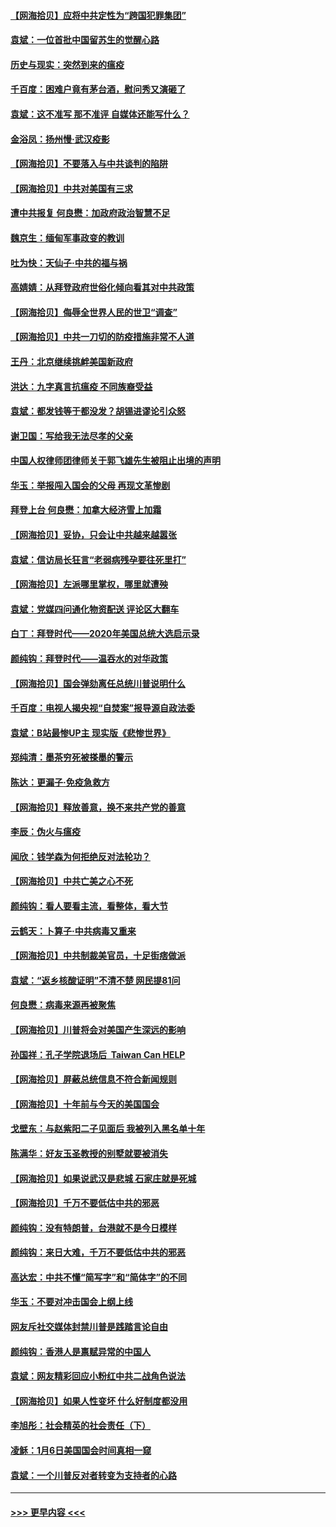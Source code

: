 #### [【网海拾贝】应将中共定性为“跨国犯罪集团”](../pages/nsc993/n12740430.md?t=02090451) 
#### [袁斌：一位首批中国留苏生的觉醒心路](../pages/nsc993/n12740396.md?t=02090451) 
#### [历史与现实：突然到来的瘟疫](../pages/nsc993/n12738507.md?t=02090451) 
#### [千百度：困难户竟有茅台酒，慰问秀又演砸了](../pages/nsc993/n12738362.md?t=02090451) 
#### [袁斌：这不准写 那不准评 自媒体还能写什么？](../pages/nsc993/n12737833.md?t=02090451) 
#### [金浴凤：扬州慢‧武汉疫影](../pages/nsc993/n12737248.md?t=02090451) 
#### [【网海拾贝】不要落入与中共谈判的陷阱](../pages/nsc993/n12735229.md?t=02090451) 
#### [【网海拾贝】中共对美国有三求](../pages/nsc993/n12735197.md?t=02090451) 
#### [遭中共报复 何良懋：加政府政治智慧不足](../pages/nsc993/n12734323.md?t=02090451) 
#### [魏京生：缅甸军事政变的教训](../pages/nsc993/n12732470.md?t=02090451) 
#### [吐为快：天仙子·中共的福与祸](../pages/nsc993/n12732165.md?t=02090451) 
#### [高婧婧：从拜登政府世俗化倾向看其对中共政策](../pages/nsc993/n12730028.md?t=02090451) 
#### [【网海拾贝】侮辱全世界人民的世卫“调查”](../pages/nsc993/n12727884.md?t=02090451) 
#### [【网海拾贝】中共一刀切的防疫措施非常不人道](../pages/nsc993/n12724879.md?t=02090451) 
#### [王丹：北京继续挑衅美国新政府](../pages/nsc993/n12722456.md?t=02090451) 
#### [洪达：九字真言抗瘟疫 不同族裔受益](../pages/nsc993/n12722448.md?t=02090451) 
#### [袁斌：都发钱等于都没发？胡锡进谬论引众怒](../pages/nsc993/n12722393.md?t=02090451) 
#### [谢卫国：写给我无法尽孝的父亲](../pages/nsc993/n12720325.md?t=02090451) 
#### [中国人权律师团律师关于郭飞雄先生被阻止出境的声明](../pages/nsc993/n12720203.md?t=02090451) 
#### [华玉：举报闯入国会的父母 再现文革惨剧](../pages/nsc993/n12719070.md?t=02090451) 
#### [拜登上台 何良懋：加拿大经济雪上加霜](../pages/nsc993/n12718943.md?t=02090451) 
#### [【网海拾贝】妥协，只会让中共越来越嚣张](../pages/nsc993/n12717392.md?t=02090451) 
#### [袁斌：信访局长狂言“老弱病残孕要往死里打”](../pages/nsc993/n12717343.md?t=02090451) 
#### [【网海拾贝】左派哪里掌权，哪里就遭殃](../pages/nsc993/n12715009.md?t=02090451) 
#### [袁斌：党媒四问通化物资配送 评论区大翻车](../pages/nsc993/n12714950.md?t=02090451) 
#### [白丁：拜登时代——2020年美国总统大选启示录](../pages/nsc993/n12714920.md?t=02090451) 
#### [颜纯钩：拜登时代——温吞水的对华政策](../pages/nsc993/n12713245.md?t=02090451) 
#### [【网海拾贝】国会弹劾离任总统川普说明什么](../pages/nsc993/n12712816.md?t=02090451) 
#### [千百度：电视人揭央视“自焚案”报导源自政法委](../pages/nsc993/n12709760.md?t=02090451) 
#### [袁斌：B站最惨UP主 现实版《悲惨世界》](../pages/nsc993/n12709686.md?t=02090451) 
#### [郑纯清：墨茶穷死被搽墨的警示](../pages/nsc993/n12709262.md?t=02090451) 
#### [陈达：更漏子·免疫急救方](../pages/nsc993/n12709244.md?t=02090451) 
#### [【网海拾贝】释放善意，换不来共产党的善意](../pages/nsc993/n12708361.md?t=02090451) 
#### [李辰：伪火与瘟疫](../pages/nsc993/n12707981.md?t=02090451) 
#### [闻欣：钱学森为何拒绝反对法轮功？](../pages/nsc993/n12707407.md?t=02090451) 
#### [【网海拾贝】中共亡美之心不死](../pages/nsc993/n12707621.md?t=02090451) 
#### [颜纯钩：看人要看主流，看整体，看大节](../pages/nsc993/n12707536.md?t=02090451) 
#### [云鹤天：卜算子‧中共病毒又重来](../pages/nsc993/n12707408.md?t=02090451) 
#### [【网海拾贝】中共制裁美官员，十足街痞做派](../pages/nsc993/n12705115.md?t=02090451) 
#### [袁斌：“返乡核酸证明”不清不楚 网民提81问](../pages/nsc993/n12704982.md?t=02090451) 
#### [何良懋：病毒来源再被聚焦](../pages/nsc993/n12704944.md?t=02090451) 
#### [【网海拾贝】川普将会对美国产生深远的影响](../pages/nsc993/n12703045.md?t=02090451) 
#### [孙国祥：孔子学院退场后  Taiwan Can HELP](../pages/nsc993/n12702430.md?t=02090451) 
#### [【网海拾贝】屏蔽总统信息不符合新闻规则](../pages/nsc993/n12699998.md?t=02090451) 
#### [【网海拾贝】十年前与今天的美国国会](../pages/nsc993/n12696993.md?t=02090451) 
#### [戈壁东：与赵紫阳二子见面后 我被列入黑名单十年](../pages/nsc993/n12696215.md?t=02090451) 
#### [陈满华：好友玉圣教授的别墅就要被消失](../pages/nsc993/n12695411.md?t=02090451) 
#### [【网海拾贝】如果说武汉是悲城 石家庄就是死城](../pages/nsc993/n12694589.md?t=02090451) 
#### [【网海拾贝】千万不要低估中共的邪恶](../pages/nsc993/n12692771.md?t=02090451) 
#### [颜纯钩：没有特朗普，台港就不是今日模样](../pages/nsc993/n12692678.md?t=02090451) 
#### [颜纯钩：来日大难，千万不要低估中共的邪恶](../pages/nsc993/n12692080.md?t=02090451) 
#### [高达宏：中共不懂“简写字”和“简体字”的不同](../pages/nsc993/n12692068.md?t=02090451) 
#### [华玉：不要对冲击国会上纲上线](../pages/nsc993/n12689948.md?t=02090451) 
#### [网友斥社交媒体封禁川普是践踏言论自由](../pages/nsc993/n12687482.md?t=02090451) 
#### [颜纯钩：香港人是禀赋异常的中国人](../pages/nsc993/n12685142.md?t=02090451) 
#### [袁斌：网友精彩回应小粉红中共二战角色说法](../pages/nsc993/n12684994.md?t=02090451) 
#### [【网海拾贝】如果人性变坏 什么好制度都没用](../pages/nsc993/n12683000.md?t=02090451) 
#### [李旭彤：社会精英的社会责任（下）](../pages/nsc993/n12680604.md?t=02090451) 
#### [凌稣：1月6日美国国会时间真相一窥](../pages/nsc993/n12682780.md?t=02090451) 
#### [袁斌：一个川普反对者转变为支持者的心路](../pages/nsc993/n12682700.md?t=02090451) 

----
#### [ >>> 更早内容 <<< ](../indexes/nsc993-earlier.md)
